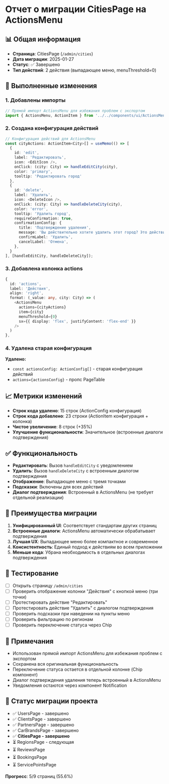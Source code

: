 # Отчет о миграции CitiesPage на ActionsMenu

## 📊 Общая информация
- **Страница**: CitiesPage (`/admin/cities`)
- **Дата миграции**: 2025-01-27
- **Статус**: ✅ Завершено
- **Тип действий**: 2 действия (выпадающее меню, menuThreshold=0)

## 🔄 Выполненные изменения

### 1. Добавлены импорты
```typescript
// Прямой импорт ActionsMenu для избежания проблем с экспортом
import { ActionsMenu, ActionItem } from '../../components/ui/ActionsMenu/ActionsMenu';
```

### 2. Создана конфигурация действий
```typescript
// Конфигурация действий для ActionsMenu
const cityActions: ActionItem<City>[] = useMemo(() => [
  {
    id: 'edit',
    label: 'Редактировать',
    icon: <EditIcon />,
    onClick: (city: City) => handleEditCity(city),
    color: 'primary',
    tooltip: 'Редактировать город'
  },
  {
    id: 'delete',
    label: 'Удалить',
    icon: <DeleteIcon />,
    onClick: (city: City) => handleDeleteCity(city),
    color: 'error',
    tooltip: 'Удалить город',
    requireConfirmation: true,
    confirmationConfig: {
      title: 'Подтверждение удаления',
      message: 'Вы действительно хотите удалить этот город? Это действие нельзя будет отменить.',
      confirmLabel: 'Удалить',
      cancelLabel: 'Отмена',
    },
  }
], [handleEditCity, handleDeleteCity]);
```

### 3. Добавлена колонка actions
```typescript
{
  id: 'actions',
  label: 'Действия',
  align: 'right',
  format: (_value: any, city: City) => (
    <ActionsMenu 
      actions={cityActions} 
      item={city} 
      menuThreshold={0}
      sx={{ display: 'flex', justifyContent: 'flex-end' }}
    />
  )
},
```

### 4. Удалена старая конфигурация
**Удалено:**
- `const actionsConfig: ActionConfig[]` - старая конфигурация действий
- `actions={actionsConfig}` - пропс PageTable

## 📈 Метрики изменений
- **Строк кода удалено**: 15 строк (ActionConfig конфигурация)
- **Строк кода добавлено**: 23 строки (ActionItem конфигурация + колонка)
- **Чистое увеличение**: 8 строк (+35%)
- **Улучшение функциональности**: Значительное (встроенные диалоги подтверждения)

## ✅ Функциональность
- **Редактировать**: Вызов `handleEditCity` с уведомлением
- **Удалить**: Вызов `handleDeleteCity` с встроенным диалогом подтверждения
- **Отображение**: Выпадающее меню с тремя точками
- **Подсказки**: Включены для всех действий
- **Диалог подтверждения**: Встроенный в ActionsMenu (не требует отдельной реализации)

## 🎯 Преимущества миграции
1. **Унифицированный UI**: Соответствует стандартам других страниц
2. **Встроенные диалоги**: ActionsMenu автоматически обрабатывает подтверждения
3. **Лучшая UX**: Выпадающее меню более компактное и современное
4. **Консистентность**: Единый подход к действиям во всем приложении
5. **Меньше кода**: Убрана необходимость в отдельных диалогах подтверждения

## 🧪 Тестирование
- [ ] Открыть страницу `/admin/cities`
- [ ] Проверить отображение колонки "Действия" с кнопкой меню (три точки)
- [ ] Протестировать действие "Редактировать"
- [ ] Протестировать действие "Удалить" с диалогом подтверждения
- [ ] Проверить подсказки при наведении на пункты меню
- [ ] Проверить фильтрацию по регионам
- [ ] Проверить переключение статуса через Chip

## 📝 Примечания
- Использован прямой импорт ActionsMenu для избежания проблем с экспортом
- Сохранена вся оригинальная функциональность
- Переключение статуса остается в отдельной колонке (Chip компонент)
- Диалог подтверждения удаления теперь встроенный в ActionsMenu
- Уведомления остаются через компонент Notification

## 🔄 Статус миграции проекта
- ✅ UsersPage - завершено
- ✅ ClientsPage - завершено  
- ✅ PartnersPage - завершено
- ✅ CarBrandsPage - завершено
- ✅ **CitiesPage - завершено**
- ⏳ RegionsPage - следующая
- ⏳ ReviewsPage
- ⏳ BookingsPage
- ⏳ ServicePointsPage

**Прогресс**: 5/9 страниц (55.6%) 
